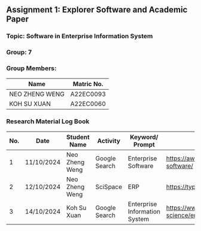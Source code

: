 ## Assignment 1: Explorer Software and Academic Paper

<h3>Topic: Software in Enterprise Information System</h3>

<h3>Group: 7</h3>

<h3>Group Members:</h3>

| Name | Matric No.|
| --- | --- |
| NEO ZHENG WENG | A22EC0093 |
| KOH SU XUAN | A22EC0060 |

### Research Material Log Book

| No. | Date | Student Name | Activity | Keyword/ Prompt | Result |
| --- | --- | --- | --- | --- | --- |
| 1 | 11/10/2024 | Neo Zheng Weng | Google Search | Enterprise Software | https://aws.amazon.com/what-is/enterprise-software/ |
| 2 | 12/10/2024 | Neo Zheng Weng | SciSpace | ERP | https://typeset.io/search?q=ERP |
| 3 | 14/10/2024 | Koh Su Xuan | Google Search | Enterprise Information System | https://www.sciencedirect.com/topics/computer-science/enterprise-information-system |
